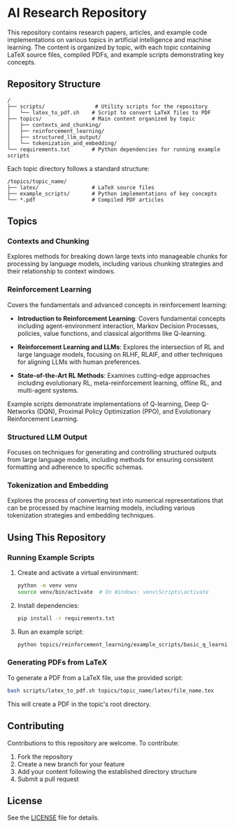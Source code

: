 # AI Research Repository

This repository contains research papers, articles, and example code implementations on various topics in artificial intelligence and machine learning. The content is organized by topic, with each topic containing LaTeX source files, compiled PDFs, and example scripts demonstrating key concepts.

## Repository Structure

```
/
├── scripts/                # Utility scripts for the repository
│   └── latex_to_pdf.sh    # Script to convert LaTeX files to PDF
├── topics/                # Main content organized by topic
│   ├── contexts_and_chunking/
│   ├── reinforcement_learning/
│   ├── structured_llm_output/
│   └── tokenization_and_embedding/
└── requirements.txt       # Python dependencies for running example scripts
```

Each topic directory follows a standard structure:

```
/topics/topic_name/
├── latex/                 # LaTeX source files
├── example_scripts/       # Python implementations of key concepts
└── *.pdf                  # Compiled PDF articles
```

## Topics

### Contexts and Chunking

Explores methods for breaking down large texts into manageable chunks for processing by language models, including various chunking strategies and their relationship to context windows.

### Reinforcement Learning

Covers the fundamentals and advanced concepts in reinforcement learning:

- **Introduction to Reinforcement Learning**: Covers fundamental concepts including agent-environment interaction, Markov Decision Processes, policies, value functions, and classical algorithms like Q-learning.

- **Reinforcement Learning and LLMs**: Explores the intersection of RL and large language models, focusing on RLHF, RLAIF, and other techniques for aligning LLMs with human preferences.

- **State-of-the-Art RL Methods**: Examines cutting-edge approaches including evolutionary RL, meta-reinforcement learning, offline RL, and multi-agent systems.

Example scripts demonstrate implementations of Q-learning, Deep Q-Networks (DQN), Proximal Policy Optimization (PPO), and Evolutionary Reinforcement Learning.

### Structured LLM Output

Focuses on techniques for generating and controlling structured outputs from large language models, including methods for ensuring consistent formatting and adherence to specific schemas.

### Tokenization and Embedding

Explores the process of converting text into numerical representations that can be processed by machine learning models, including various tokenization strategies and embedding techniques.

## Using This Repository

### Running Example Scripts

1. Create and activate a virtual environment:
   ```bash
   python -m venv venv
   source venv/bin/activate  # On Windows: venv\Scripts\activate
   ```

2. Install dependencies:
   ```bash
   pip install -r requirements.txt
   ```

3. Run an example script:
   ```bash
   python topics/reinforcement_learning/example_scripts/basic_q_learning.py
   ```

### Generating PDFs from LaTeX

To generate a PDF from a LaTeX file, use the provided script:

```bash
bash scripts/latex_to_pdf.sh topics/topic_name/latex/file_name.tex
```

This will create a PDF in the topic's root directory.

## Contributing

Contributions to this repository are welcome. To contribute:

1. Fork the repository
2. Create a new branch for your feature
3. Add your content following the established directory structure
4. Submit a pull request

## License

See the [LICENSE](LICENSE) file for details.
